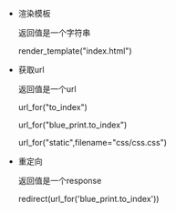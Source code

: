 - 渲染模板

  返回值是一个字符串

  render_template("index.html")

- 获取url

  返回值是一个url

  url_for("to_index")

  url_for("blue_print.to_index")

  url_for("static",filename="css/css.css")

- 重定向

  返回值是一个response
  
  redirect(url_for('blue_print.to_index'))

